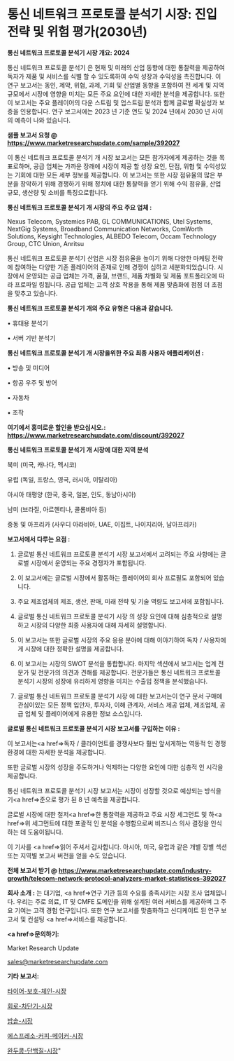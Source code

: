 # 통신 네트워크 프로토콜 분석기 시장: 진입 전략 및 위험 평가(2030년)

<strong>통신 네트워크 프로토콜 분석기 시장 개요: 2024</strong>

통신 네트워크 프로토콜 분석기 은 현재 및 미래의 산업 동향에 대한 통찰력을 제공하여 독자가 제품 및 서비스를 식별 할 수 있도록하여 수익 성장과 수익성을 촉진합니다. 이 연구 보고서는 동인, 제약, 위협, 과제, 기회 및 산업별 동향을 포함하여 전 세계 및 지역 규모에서 시장에 영향을 미치는 모든 주요 요인에 대한 자세한 분석을 제공합니다. 또한이 보고서는 주요 플레이어의 다운 스트림 및 업스트림 분석과 함께 글로벌 확실성과 보증을 인용합니다. 연구 보고서에는 2023 년 기준 연도 및 2024 년에서 2030 년 사이의 예측이 나와 있습니다.



<strong>샘플 보고서 요청 @ <a href=https://www.marketresearchupdate.com/sample/392027>https://www.marketresearchupdate.com/sample/392027</a></strong>

이 통신 네트워크 프로토콜 분석기 개 시장 보고서는 모든 참가자에게 제공하는 것을 목표로하며, 공급 업체는 가까운 장래에 시장이 제공 할 성장 요인, 단점, 위협 및 수익성있는 기회에 대한 모든 세부 정보를 제공합니다. 이 보고서는 또한 시장 점유율의 많은 부분을 장악하기 위해 경쟁하기 위해 정치에 대한 통찰력을 얻기 위해 수익 점유율, 산업 규모, 생산량 및 소비를 특징으로합니다.



<strong>통신 네트워크 프로토콜 분석기 개 시장의 주요 주요 업체 :</strong>

Nexus Telecom, Systemics PAB, GL COMMUNICATIONS, Utel Systems, NextGig Systems, Broadband Communication Networks, ComWorth Solutions, Keysight Technologies, ALBEDO Telecom, Occam Technology Group, CTC Union, Anritsu

통신 네트워크 프로토콜 분석기 산업은 시장 점유율을 높이기 위해 다양한 마케팅 전략에 참여하는 다양한 기존 플레이어의 존재로 인해 경쟁이 심하고 세분화되었습니다. 시장에서 운영되는 공급 업체는 가격, 품질, 브랜드, 제품 차별화 및 제품 포트폴리오에 따라 프로파일 링됩니다. 공급 업체는 고객 상호 작용을 통해 제품 맞춤화에 점점 더 초점을 맞추고 있습니다.



<strong>통신 네트워크 프로토콜 분석기 개의 주요 유형은 다음과 같습니다.</strong>

• 휴대용 분석기

• 서버 기반 분석기



<strong>통신 네트워크 프로토콜 분석기 개 시장을위한 주요 최종 사용자 애플리케이션 :</strong>

• 방송 및 미디어

• 항공 우주 및 방어

• 자동차

• 조작



<strong>여기에서 흥미로운 할인을 받으십시오.: <a href=https://www.marketresearchupdate.com/discount/392027>https://www.marketresearchupdate.com/discount/392027</a></strong>



<strong>통신 네트워크 프로토콜 분석기 개 시장에 대한 지역 분석</strong>

북미 (미국, 캐나다, 멕시코)

유럽 (독일, 프랑스, 영국, 러시아, 이탈리아)

아시아 태평양 (한국, 중국, 일본, 인도, 동남아시아)

남미 (브라질, 아르헨티나, 콜롬비아 등)

중동 및 아프리카 (사우디 아라비아, UAE, 이집트, 나이지리아, 남아프리카)



<strong>보고서에서 다루는 요점 :</strong>

1. 글로벌 통신 네트워크 프로토콜 분석기 시장 보고서에서 고려되는 주요 사항에는 글로벌 시장에서 운영되는 주요 경쟁자가 포함됩니다.

2. 이 보고서에는 글로벌 시장에서 활동하는 플레이어의 회사 프로필도 포함되어 있습니다.

3. 주요 제조업체의 제조, 생산, 판매, 미래 전략 및 기술 역량도 보고서에 포함됩니다.

4. 글로벌 통신 네트워크 프로토콜 분석기 시장 의 성장 요인에 대해 심층적으로 설명하고 시장의 다양한 최종 사용자에 대해 자세히 설명합니다.

5. 이 보고서는 또한 글로벌 시장의 주요 응용 분야에 대해 이야기하여 독자 / 사용자에게 시장에 대한 정확한 설명을 제공합니다.

6. 이 보고서는 시장의 SWOT 분석을 통합합니다. 마지막 섹션에서 보고서는 업계 전문가 및 전문가의 의견과 견해를 제공합니다. 전문가들은 통신 네트워크 프로토콜 분석기 시장의 성장에 유리하게 영향을 미치는 수출입 정책을 분석했습니다.

7. 글로벌 통신 네트워크 프로토콜 분석기 시장 에 대한 보고서는이 연구 문서 구매에 관심이있는 모든 정책 입안자, 투자자, 이해 관계자, 서비스 제공 업체, 제조업체, 공급 업체 및 플레이어에게 유용한 정보 소스입니다.



<strong>글로벌 통신 네트워크 프로토콜 분석기 시장 보고서를 구입하는 이유 :</strong>

이 보고서는<a href=>독자 / 클</a>라이언트를 경쟁사보다 훨씬 앞서게하는 역동적 인 경쟁 환경에 대한 자세한 분석을 제공합니다.

또한 글로벌 시장의 성장을 주도하거나 억제하는 다양한 요인에 대한 심층적 인 시각을 제공합니다.

통신 네트워크 프로토콜 분석기 시장 보고서는 시장이 성장할 것으로 예상되는 방식을 기<a href=>준으로</a> 평가 된 8 년 예측을 제공합니다.

글로벌 시장에 대한 철저<a href=>한 통찰력</a>을 제공하고 주요 시장 세그먼트 및 하<a href=>위 세그</a>먼트에 대한 포괄적 인 분석을 수행함으로써 비즈니스 의사 결정을 인식하는 데 도움이됩니다.

이 기사를 <a href=>읽어 주</a>셔서 감사합니다. 아시아, 미국, 유럽과 같은 개별 장별 섹션 또는 지역별 보고서 버전을 얻을 수도 있습니다.



<strong>전체 보고서 받기 @ <a href=https://www.marketresearchupdate.com/industry-growth/telecom-network-protocol-analyzers-market-statistices-392027>https://www.marketresearchupdate.com/industry-growth/telecom-network-protocol-analyzers-market-statistices-392027</a></strong>



<strong>회사 소개 :</strong>
는 대기업, <a href=>연구 기</a>관 등의 수요를 충족시키는 시장 조사 업체입니다. 우리는 주로 의료, IT 및 CMFE 도메인을 위해 설계된 여러 서비스를 제공하며 그 주요 기여는 고객 경험 연구입니다. 또한 연구 보고서를 맞춤화하고 신디케이트 된 연구 보고서 및 컨설팅 <a href=>서비</a>스를 제공합니다.



<strong><a href=>문의하기:</a></strong>

Market Research Update

sales@marketresearchupdate.com



<strong>기타 보고서:</strong>

<a href=https://www.linkedin.com/pulse/타이어-보호-체인-시장-규모-및-성장-2023-isdailynews/>타이어-보호-체인-시장</a>

<a href=https://www.linkedin.com/pulse/회로-차단기-시장-경쟁-분석-및-성장-잠재력-2029-market-matrix-musings-analysis-7cemf/>회로-차단기-시장</a>

<a href=https://www.linkedin.com/pulse/밥솥-시장-진입-전략-및-위험-평가2029년-trendsetters-talk-360-analysis-mithf/>밥솥-시장</a>

<a href=https://www.linkedin.com/pulse/에스프레소-커피-메이커-시장-진입-전략-및-위험-평가2030년-trendsetters-talk-360-analysis-g3uaf/>에스프레소-커피-메이커-시장</a>

<a href=https://www.linkedin.com/pulse/완두콩-단백질-시장-경쟁-분석-및-성장-잠재력-2029-data-dive-diaries-24-analysis-m6isf/>완두콩-단백질-시장</a>"
